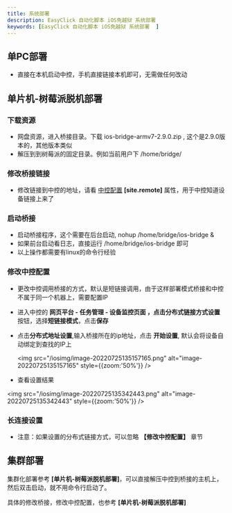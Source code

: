 ```yaml
---
title: 系统部署
description: EasyClick 自动化脚本 iOS免越狱 系统部署
keywords: [EasyClick 自动化脚本 iOS免越狱 系统部署  ]
---
```





## 单PC部署

- 直接在本机启动中控，手机直接链接本机即可，无需做任何改动





## 单片机-树莓派脱机部署



### 下载资源

- 网盘资源，进入桥接目录。下载 ios-bridge-armv7-2.9.0.zip , 这个是2.9.0版本的，其他版本类似
- 解压到到树莓派的固定目录。例如当前用户下 /home/bridge/



### 修改桥接链接

- 修改链接到中控的地址，请看 [中控配置](/iosdocs/zh-cn/advance/centerconfig) **[site.remote]** 属性，用于中控知道设备链接上来了

### 启动桥接

- 启动桥接程序，这个需要在后台启动, nohup /home/bridge/ios-bridge &
- 如果前台启动看日志，直接运行 /home/bridge/ios-bridge 即可
- 以上操作都需要有linux的命令行经验

### 修改中控配置

- 更改中控调用桥接的方式，默认是短链接调用，由于这样部署模式桥接和中控不属于同一个机器上，需要配置IP

- 进入中控的 **网页平台 - 任务管理 - 设备监控页面 **，点击**分布式链接方式设置**按钮，选择**短链接模式**，点击**保存**

- 点击**分布式地址设置**,输入桥接所在的ip地址，点击 **开始设置**, 默认会将设备自动绑定到查找的IP上

  <img src="/iosimg/image-20220725135157165.png" alt="image-20220725135157165" style={{zoom:'50%'}} />

- 查看设置结果

<img src="/iosimg/image-20220725135342443.png" alt="image-20220725135342443" style={{zoom:'50%'}} />



### 长连接设置

- 注意：如果设置的分布式链接方式，可以忽略 **【修改中控配置】** 章节



## 集群部署

集群化部署参考 **[单片机-树莓派脱机部署]**，可以直接解压中控到桥接的主机上，然后双击启动，就不用命令行启动了。

具体的修改桥接，修改中控配置，也参考 **[单片机-树莓派脱机部署]**




